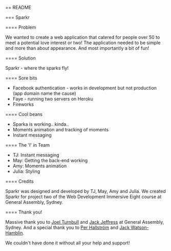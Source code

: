 == README

=== Sparkr

==== Problem

We wanted to create a web application that catered for people over 50 to meet a potential love interest or two! The application needed to be simple and more than about appearance. And most importantly a bit of fun!

==== Solution

Sparkr - where the sparks fly!

==== Sore bits

- Facebook authentication - works in development but not production (app domain name the cause)
- Faye - running two servers on Heroku
- Fireworks

==== Cool beans

- Sparka is working.. kinda..
- Moments animation and tracking of moments 
- Instant messaging

==== The 'I' in Team

- TJ: Instant messaging
- May: Getting the back-end working
- Amy: Moments animation
- Julia: Styling

==== Credits

Sparkr was designed and developed by TJ, May, Amy and Julia. We created Sparkr for project two of the Web Development Immersive Eight course at General Assembly, Sydney.

==== Thank you!

Massive thank you to [Joel Turnbull](https://github.com/wofockham) and [Jack Jeffress](https://github.com/anonymous-wolf) at General Assembly, Sydney. And a special thank you to [Per Hallström](https://github.com/perhallstroem) and [Jack Watson-Hamblin](https://github.com/FluffyJack).

We couldn't have done it without all your help and support!
